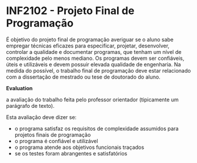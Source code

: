 # INF2102 - Projeto Final de Programação

É objetivo do projeto final de programação averiguar se o aluno sabe empregar técnicas eficazes
para especificar, projetar, desenvolver, controlar a qualidade e documentar programas, que
tenham um nível de complexidade pelo menos mediano. Os programas devem ser confiáveis,
úteis e utilizáveis e devem possuir elevada qualidade de engenharia. Na medida do possível, o
trabalho final de programação deve estar relacionado com a dissertação de mestrado ou tese de
doutorado do aluno.

**Evaluation**

a avaliação do trabalho feita pelo professor orientador (tipicamente um parágrafo
de texto).

Esta avaliação deve dizer se:

* o programa satisfaz os requisitos de complexidade assumidos para projetos
finais de programação
* o programa é confiável e utilizável
* o programa atende aos objetivos funcionais traçados
* se os testes foram abrangentes e satisfatórios

